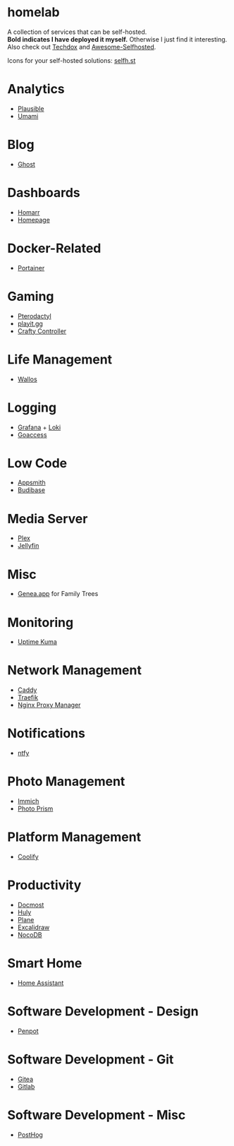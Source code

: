 # homelab
A collection of services that can be self-hosted.  
**Bold indicates I have deployed it myself.** Otherwise I just find it interesting.  
Also check out [Techdox](https://docs.techdox.nz/) and [Awesome-Selfhosted](https://awesome-selfhosted.net/).  

Icons for your self-hosted solutions: [selfh.st](https://selfh.st/icons/)
# Analytics
- [Plausible](https://plausible.io/)
- [Umami](https://umami.is/)

# Blog
- [Ghost](https://ghost.org/)

# Dashboards
- [Homarr](https://homarr.dev/)
- [Homepage](https://gethomepage.dev/)

# Docker-Related
- [Portainer](https://www.portainer.io/)

# Gaming
- [Pterodactyl](https://pterodactyl.io/)
- [playit.gg](https://playit.gg/)
- [Crafty Controller](https://craftycontrol.com/)

# Life Management
- [Wallos](https://www.wallosapp.com/)

# Logging
- [Grafana](https://grafana.com/grafana/) + [Loki](https://grafana.com/oss/loki/)
- [Goaccess](https://goaccess.io/)

# Low Code 
- [Appsmith](https://www.appsmith.com/)
- [Budibase](https://budibase.com/)

# Media Server
- [Plex](https://www.plex.tv/)
- [Jellyfin](https://jellyfin.org/)

# Misc
- [Genea.app](https://www.genea.app/) for Family Trees

# Monitoring
- [Uptime Kuma](https://uptime.kuma.pet/)

# Network Management
- [Caddy](https://caddyserver.com/)
- [Traefik](https://traefik.io/traefik/)
- [Nginx Proxy Manager](https://nginxproxymanager.com/)

# Notifications
- [ntfy](https://ntfy.sh/)

# Photo Management
- [Immich](https://immich.app/)
- [Photo Prism](https://www.photoprism.app/)

# Platform Management
- [Coolify](https://coolify.io/)

# Productivity 
- [Docmost](https://docmost.com/)
- [Huly](https://huly.io/)
- [Plane](https://plane.so/)
- [Excalidraw](https://excalidraw.com/)
- [NocoDB](https://www.nocodb.com/)

# Smart Home
- [Home Assistant](https://www.home-assistant.io/)

# Software Development - Design
- [Penpot](https://penpot.app/)

# Software Development - Git
- [Gitea](https://about.gitea.com/products/gitea/)
- [Gitlab](https://about.gitlab.com/)

# Software Development - Misc
- [PostHog](https://posthog.com/)
